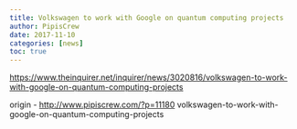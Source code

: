 ```yaml
---
title: Volkswagen to work with Google on quantum computing projects
author: PipisCrew
date: 2017-11-10
categories: [news]
toc: true
---
```


https://www.theinquirer.net/inquirer/news/3020816/volkswagen-to-work-with-google-on-quantum-computing-projects

origin - http://www.pipiscrew.com/?p=11180 volkswagen-to-work-with-google-on-quantum-computing-projects